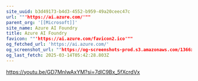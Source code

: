 ```yaml
---
site_uuid: b3d49173-b4d3-4552-b959-49a20ceec47c
url: ""'https://ai.azure.com/'""
parent_org: '[[Microsoft]]'
site_name: Azure AI Foundry
title: Azure AI Foundry
favicon: ""'https://ai.azure.com/favicon2.ico'""
og_fetched_url: 'https://ai.azure.com/'
og_screenshot_url: ""https://og-screenshots-prod.s3.amazonaws.com/1366x768/80/false/935713f09405db4ef84c80af81c06e5719410c09c160606da1320fa4b4d5f789.jpeg""
og_last_fetch: 2025-03-14T05:42:28.803Z
---
```


https://youtu.be/GD7MnIwAxYM?si=7dlC9Bx_5fXcrdVx
